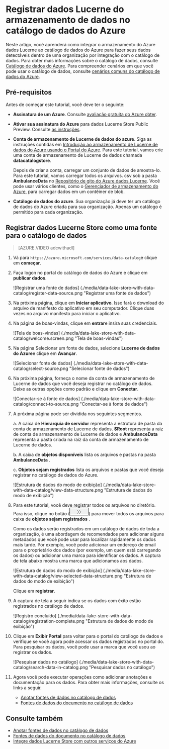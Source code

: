 <properties
   pageTitle="Registrar dados Lucerne do armazenamento de dados no catálogo de dados do Azure | Microsoft Azure"
   description="Registrar dados Lucerne do armazenamento de dados no catálogo de dados do Azure"
   services="data-lake-store,data-catalog" 
   documentationCenter=""
   authors="nitinme"
   manager="jhubbard"
   editor="cgronlun"/>

<tags
   ms.service="data-lake-store"
   ms.devlang="na"
   ms.topic="article"
   ms.tgt_pltfrm="na"
   ms.workload="big-data"
   ms.date="10/28/2016"
   ms.author="nitinme"/>

# <a name="register-data-from-data-lake-store-in-azure-data-catalog"></a>Registrar dados Lucerne do armazenamento de dados no catálogo de dados do Azure

Neste artigo, você aprenderá como integrar o armazenamento do Azure dados Lucerne ao catálogo de dados do Azure para fazer seus dados detectáveis dentro de uma organização por integração com o catálogo de dados. Para obter mais informações sobre o catálogo de dados, consulte [Catálogo de dados do Azure](../data-catalog/data-catalog-what-is-data-catalog.md). Para compreender cenários em que você pode usar o catálogo de dados, consulte [cenários comuns do catálogo de dados do Azure](../data-catalog/data-catalog-common-scenarios.md).

## <a name="prerequisites"></a>Pré-requisitos

Antes de começar este tutorial, você deve ter o seguinte:

- **Assinatura de um Azure**. Consulte [avaliação gratuita do Azure obter](https://azure.microsoft.com/pricing/free-trial/).

- **Ativar sua assinatura do Azure** para dados Lucerne Store Public Preview. Consulte [as instruções](data-lake-store-get-started-portal.md#signup).

- **Conta de armazenamento de Lucerne de dados do azure**. Siga as instruções contidas em [Introdução ao armazenamento de Lucerne de dados do Azure usando o Portal do Azure](data-lake-store-get-started-portal.md). Para este tutorial, vamos crie uma conta de armazenamento de Lucerne de dados chamada **datacatalogstore**. 

    Depois de criar a conta, carregar um conjunto de dados de amostra-lo. Para este tutorial, vamos carregar todos os arquivos. csv sob a pasta **AmbulanceData** no [Repositório de gito do Azure dados Lucerne](https://github.com/Azure/usql/tree/master/Examples/Samples/Data/AmbulanceData/). Você pode usar vários clientes, como o [Gerenciador de armazenamento do Azure](http://storageexplorer.com/), para carregar dados em um contêiner de blob.

- **Catálogo de dados do azure**. Sua organização já deve ter um catálogo de dados do Azure criada para sua organização. Apenas um catálogo é permitido para cada organização.

## <a name="register-data-lake-store-as-a-source-for-data-catalog"></a>Registrar dados Lucerne Store como uma fonte para o catálogo de dados

>[AZURE.VIDEO adcwithadl] 

1. Vá para `https://azure.microsoft.com/services/data-catalog`e clique em **começar**.

2. Faça logon no portal do catálogo de dados do Azure e clique em **publicar dados**.

    ![Registrar uma fonte de dados] (./media/data-lake-store-with-data-catalog/register-data-source.png "Registrar uma fonte de dados")

3. Na próxima página, clique em **Iniciar aplicativo**. Isso fará o download do arquivo de manifesto do aplicativo em seu computador. Clique duas vezes no arquivo manifesto para iniciar o aplicativo.

4. Na página de boas-vindas, clique em **entrar**e insira suas credenciais.

    ![Tela de boas-vindas] (./media/data-lake-store-with-data-catalog/welcome.screen.png "Tela de boas-vindas")

5. Na página Selecionar um fonte de dados, selecione **Lucerne de dados do Azure**e clique em **Avançar**.

    ![Selecionar fonte de dados] (./media/data-lake-store-with-data-catalog/select-source.png "Selecionar fonte de dados")

6. Na próxima página, forneça o nome da conta de armazenamento de Lucerne de dados que você deseja registrar no catálogo de dados. Deixe as outras opções como padrão e clique em **Conectar**.

    ![Conectar-se à fonte de dados] (./media/data-lake-store-with-data-catalog/connect-to-source.png "Conectar-se à fonte de dados")

7. A próxima página pode ser dividida nos seguintes segmentos.

    a. A caixa de **Hierarquia de servidor** representa a estrutura de pasta da conta de armazenamento de Lucerne de dados. **$Root** representa a raiz de conta de armazenamento de Lucerne de dados e **AmbulanceData** representa a pasta criada na raiz da conta de armazenamento de Lucerne de dados.

    b. A caixa de **objetos disponíveis** lista os arquivos e pastas na pasta **AmbulanceData** .

    c. **Objetos sejam registrados** lista os arquivos e pastas que você deseja registrar no catálogo de dados do Azure.

    ![Estrutura de dados do modo de exibição] (./media/data-lake-store-with-data-catalog/view-data-structure.png "Estrutura de dados do modo de exibição")

8. Para este tutorial, você deve registrar todos os arquivos no diretório. Para isso, clique no botão (![mover objetos](./media/data-lake-store-with-data-catalog/move-objects.png "mover objetos")) para mover todos os arquivos para caixa de **objetos sejam registrados** . 

    Como os dados serão registrados em um catálogo de dados de toda a organização, é uma abordagem de recomendados para adicionar alguns metadados que você pode usar para localizar rapidamente os dados mais tarde. Por exemplo, você pode adicionar um endereço de email para o proprietário dos dados (por exemplo, um quem está carregando os dados) ou adicionar uma marca para identificar os dados. A captura de tela abaixo mostra uma marca que adicionamos aos dados.

    ![Estrutura de dados do modo de exibição] (./media/data-lake-store-with-data-catalog/view-selected-data-structure.png "Estrutura de dados do modo de exibição")

    Clique em **registrar**.

8. A captura de tela a seguir indica se os dados com êxito estão registrados no catálogo de dados.

    ![Registro concluído] (./media/data-lake-store-with-data-catalog/registration-complete.png "Estrutura de dados do modo de exibição")

9. Clique em **Exibir Portal** para voltar para o portal do catálogo de dados e verifique se você agora pode acessar os dados registrados no portal do. Para pesquisar os dados, você pode usar a marca que você usou ao registrar os dados.

    ![Pesquisar dados no catálogo] (./media/data-lake-store-with-data-catalog/search-data-in-catalog.png "Pesquisar dados no catálogo")

10. Agora você pode executar operações como adicionar anotações e documentação para os dados. Para obter mais informações, consulte os links a seguir.
    * [Anotar fontes de dados no catálogo de dados](../data-catalog/data-catalog-how-to-annotate.md)
    * [Fontes de dados do documento no catálogo de dados](../data-catalog/data-catalog-how-to-documentation.md)

## <a name="see-also"></a>Consulte também

* [Anotar fontes de dados no catálogo de dados](../data-catalog/data-catalog-how-to-annotate.md)
* [Fontes de dados do documento no catálogo de dados](../data-catalog/data-catalog-how-to-documentation.md)
* [Integre dados Lucerne Store com outros serviços do Azure](data-lake-store-integrate-with-other-services.md)
